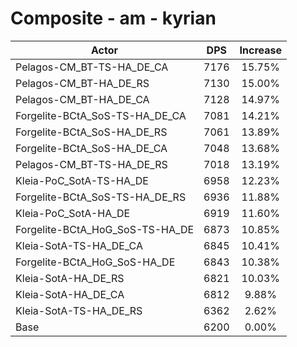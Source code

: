# Composite - am - kyrian
| Actor | DPS | Increase |
|---|:---:|:---:|
|Pelagos-CM_BT-TS-HA_DE_CA|7176|15.75%|
|Pelagos-CM_BT-HA_DE_RS|7130|15.00%|
|Pelagos-CM_BT-HA_DE_CA|7128|14.97%|
|Forgelite-BCtA_SoS-TS-HA_DE_CA|7081|14.21%|
|Forgelite-BCtA_SoS-HA_DE_RS|7061|13.89%|
|Forgelite-BCtA_SoS-HA_DE_CA|7048|13.68%|
|Pelagos-CM_BT-TS-HA_DE_RS|7018|13.19%|
|Kleia-PoC_SotA-TS-HA_DE|6958|12.23%|
|Forgelite-BCtA_SoS-TS-HA_DE_RS|6936|11.88%|
|Kleia-PoC_SotA-HA_DE|6919|11.60%|
|Forgelite-BCtA_HoG_SoS-TS-HA_DE|6873|10.85%|
|Kleia-SotA-TS-HA_DE_CA|6845|10.41%|
|Forgelite-BCtA_HoG_SoS-HA_DE|6843|10.38%|
|Kleia-SotA-HA_DE_RS|6821|10.03%|
|Kleia-SotA-HA_DE_CA|6812|9.88%|
|Kleia-SotA-TS-HA_DE_RS|6362|2.62%|
|Base|6200|0.00%|
